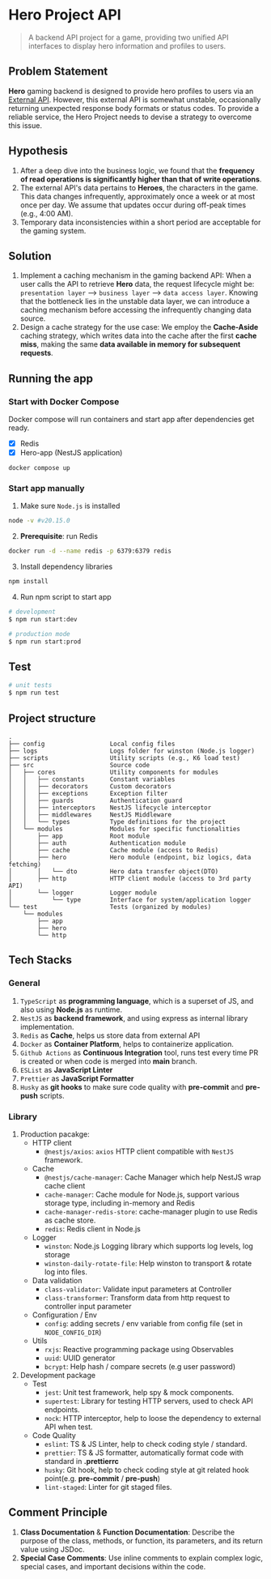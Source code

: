 # Hero Project API

> A backend API project for a game, providing two unified API interfaces to display hero information and profiles to users.

## Problem Statement

**Hero** gaming backend is designed to provide hero profiles to users via an [External API](https://github.com/hahow/hahow-recruit/blob/master/backend.md#%E6%88%91%E5%80%91%E6%89%80%E6%8F%90%E4%BE%9B%E7%9A%84%E8%B3%87%E6%96%99%E5%8F%8A-api). However, this external API is somewhat unstable, occasionally returning unexpected response body formats or status codes. To provide a reliable service, the Hero Project needs to devise a strategy to overcome this issue.

## Hypothesis

1. After a deep dive into the business logic, we found that the **frequency of read operations is significantly higher than that of write operations**.
2. The external API's data pertains to **Heroes**, the characters in the game. This data changes infrequently, approximately once a week or at most once per day. We assume that updates occur during off-peak times (e.g., 4:00 AM).
3. Temporary data inconsistencies within a short period are acceptable for the gaming system.

## Solution

1. Implement a caching mechanism in the gaming backend API: When a user calls the API to retrieve **Hero** data, the request lifecycle might be: `presentation layer` --> `business layer` --> `data access layer`. Knowing that the bottleneck lies in the unstable data layer, we can introduce a caching mechanism before accessing the infrequently changing data source.
2. Design a cache strategy for the use case: We employ the **Cache-Aside** caching strategy, which writes data into the cache after the first **cache miss**, making the same **data available in memory for subsequent requests**.

## Running the app

### Start with Docker Compose

Docker compose will run containers and start app after dependencies get ready.

- [x] Redis
- [x] Hero-app (NestJS application)

```
docker compose up
```

### Start app manually

1. Make sure `Node.js` is installed

```sh
node -v #v20.15.0
```

2. **Prerequisite**: run Redis

```sh
docker run -d --name redis -p 6379:6379 redis
```

3. Install dependency libraries

```sh
npm install
```

4. Run npm script to start app

```bash
# development
$ npm run start:dev

# production mode
$ npm run start:prod
```

## Test

```bash
# unit tests
$ npm run test
```

## Project structure

```
.
├── config                  Local config files
├── logs                    Logs folder for winston (Node.js logger)
├── scripts                 Utility scripts (e.g., K6 load test)
├── src                     Source code
│   ├── cores               Utility components for modules
│   │   ├── constants       Constant variables
│   │   ├── decorators      Custom decorators
│   │   ├── exceptions      Exception filter
│   │   ├── guards          Authentication guard
│   │   ├── interceptors    NestJS lifecycle interceptor
│   │   ├── middlewares     NestJS Middleware
│   │   └── types           Type definitions for the project
│   └── modules             Modules for specific functionalities
│       ├── app             Root module
│       ├── auth            Authentication module
│       ├── cache           Cache module (access to Redis)
│       ├── hero            Hero module (endpoint, biz logics, data fetching)
│       │   └── dto         Hero data transfer object(DTO)
│       ├── http            HTTP client module (access to 3rd party API)
│       └── logger          Logger module
│           └── type        Interface for system/application logger
└── test                    Tests (organized by modules)
    └── modules
        ├── app
        ├── hero
        └── http
```

## Tech Stacks

### General

1. `TypeScript` as **programming language**, which is a superset of JS, and also using **Node.js** as runtime.
2. `NestJS` as **backend framework**, and using express as internal library implementation.
3. `Redis` as **Cache**, helps us store data from external API
4. `Docker` as **Container Platform**, helps to containerize application.
5. `Github Actions` as **Continuous Integration** tool, runs test every time PR is created or when code is merged into **main** branch.
6. `ESList` as **JavaScript Linter**
7. `Prettier` as **JavaScript Formatter**
8. `Husky` as **git hooks** to make sure code quality with **pre-commit** and **pre-push** scripts.

### Library

1. Production pacakge:
   - HTTP client
     - `@nestjs/axios`: `axios` HTTP client compatible with `NestJS` framework.
   - Cache
     - `@nestjs/cache-manager`: Cache Manager which help NestJS wrap cache client
     - `cache-manager`: Cache module for Node.js, support various storage type, including in-memory and Redis
     - `cache-manager-redis-store`: cache-manager plugin to use Redis as cache store.
     - `redis`: Redis client in Node.js
   - Logger
     - `winston`: Node.js Logging library which supports log levels, log storage
     - `winston-daily-rotate-file`: Help winston to transport & rotate log into files.
   - Data validation
     - `class-validator`: Validate input parameters at Controller
     - `class-transformer`: Transform data from http request to controller input parameter
   - Configuration / Env
     - `config`: adding secrets / env variable from config file (set in `NODE_CONFIG_DIR`)
   - Utils
     - `rxjs`: Reactive programming package using Observables
     - `uuid`: UUID generator
     - `bcrypt`: Help hash / compare secrets (e.g user password)
2. Development package
   - Test
     - `jest`: Unit test framework, help spy & mock components.
     - `supertest`: Library for testing HTTP servers, used to check API endpoints.
     - `nock`: HTTP interceptor, help to loose the dependency to external API when test.
   - Code Quality
     - `eslint`: TS & JS Linter, help to check coding style / standard.
     - `prettier`: TS & JS formatter, automatically format code with standard in **.prettierrc**
     - `husky`: Git hook, help to check coding style at git related hook point(e.g. **pre-commit** / **pre-push**)
     - `lint-staged`: Linter for git staged files.

## Comment Principle

1. **Class Documentation** & **Function Documentation**: Describe the purpose of the class, methods, or function, its parameters, and its return value using JSDoc.
2. **Special Case Comments**: Use inline comments to explain complex logic, special cases, and important decisions within the code.
